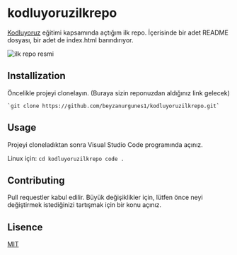# kodluyoruzilkrepo
[Kodluyoruz](https://kodluyoruz.org/) eğitimi kapsamında açtığım ilk repo. İçerisinde bir adet README dosyası, bir adet de index.html barındırıyor.

![ilk repo resmi](Aspose.Words.371d015e-9b9f-470f-968a-ba24ecfb4b03.001.jpeg)

## Installization
Öncelikle projeyi clonelayın. (Buraya sizin reponuzdan aldığınız link gelecek)

    `git clone https://github.com/beyzanurgunes1/kodluyoruzilkrepo.git`

## Usage
Projeyi cloneladıktan sonra Visual Studio Code programında açınız.

Linux için:
    ```cd kodluyoruzilkrepo
    code .```


## Contributing
Pull requestler kabul edilir. Büyük değişiklikler için, lütfen önce neyi değiştirmek istediğinizi tartışmak için bir konu açınız.

## Lisence
[MIT](https://choosealicense.com/licenses/mit/)